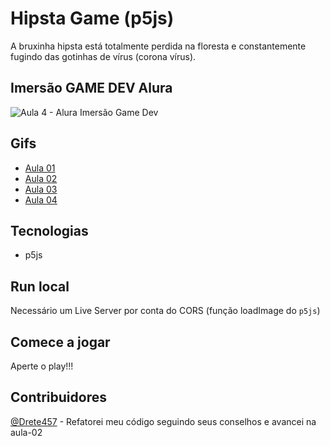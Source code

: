# Hipsta Game (p5js)

A bruxinha hipsta está totalmente perdida na floresta e constantemente fugindo das gotinhas de vírus (corona vírus).

## Imersão GAME DEV Alura

![Aula 4 - Alura Imersão Game Dev](https://github.com/laisfrigerio/js-hipsta-game/blob/aula-04/screenshots/fourth-class.gif)

## Gifs

- [Aula 01](https://raw.githubusercontent.com/laisfrigerio/js-hipsta-game/master/screenshots/first-class.gif)
- [Aula 02](https://github.com/laisfrigerio/js-hipsta-game/blob/aula-02/screenshots/second-class.gif)
- [Aula 03](https://github.com/laisfrigerio/js-hipsta-game/blob/aula-03/screenshots/third-class.gif) 
- [Aula 04](https://github.com/laisfrigerio/js-hipsta-game/blob/aula-04/screenshots/fourth-class.gif) 

## Tecnologias

- p5js

## Run local

Necessário um Live Server por conta do CORS (função loadImage do `p5js`)

## Comece a jogar

Aperte o play!!!

## Contribuidores

[@Drete457](https://github.com/Drete457/) - Refatorei meu código seguindo seus conselhos e avancei na aula-02